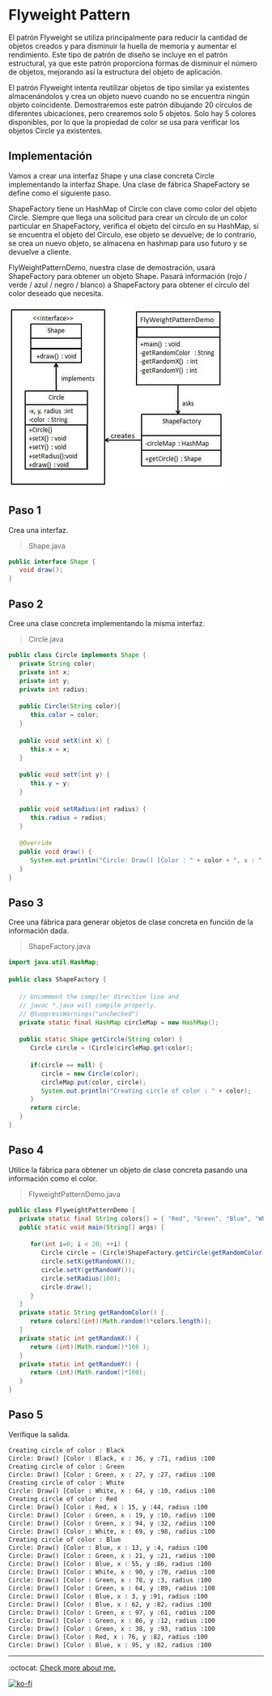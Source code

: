 # Flyweight Pattern

El patrón Flyweight se utiliza principalmente para reducir la cantidad de objetos creados y para disminuir la huella de memoria y aumentar el rendimiento. Este tipo de patrón de diseño se incluye en el patrón estructural, ya que este patrón proporciona formas de disminuir el número de objetos, mejorando así la estructura del objeto de aplicación.

El patrón Flyweight intenta reutilizar objetos de tipo similar ya existentes almacenándolos y crea un objeto nuevo cuando no se encuentra ningún objeto coincidente. Demostraremos este patrón dibujando 20 círculos de diferentes ubicaciones, pero crearemos solo 5 objetos. Solo hay 5 colores disponibles, por lo que la propiedad de color se usa para verificar los objetos Circle ya existentes.

## Implementación

Vamos a crear una interfaz Shape y una clase concreta Circle implementando la interfaz Shape. Una clase de fábrica ShapeFactory se define como el siguiente paso.

ShapeFactory tiene un HashMap of Circle con clave como color del objeto Circle. Siempre que llega una solicitud para crear un círculo de un color particular en ShapeFactory, verifica el objeto del círculo en su HashMap, si se encuentra el objeto del Círculo, ese objeto se devuelve; de lo contrario, se crea un nuevo objeto, se almacena en hashmap para uso futuro y se devuelve a cliente.

FlyWeightPatternDemo, nuestra clase de demostración, usará ShapeFactory para obtener un objeto Shape. Pasará información (rojo / verde / azul / negro / blanco) a ShapeFactory para obtener el círculo del color deseado que necesita.

![UML Diagram](flyweight_pattern_uml_diagram.jpg)

## Paso 1

Crea una interfaz.

> Shape.java

```java
public interface Shape {
   void draw();
}
```

## Paso 2

Cree una clase concreta implementando la misma interfaz.

> Circle.java

```java
public class Circle implements Shape {
   private String color;
   private int x;
   private int y;
   private int radius;

   public Circle(String color){
      this.color = color;
   }

   public void setX(int x) {
      this.x = x;
   }

   public void setY(int y) {
      this.y = y;
   }

   public void setRadius(int radius) {
      this.radius = radius;
   }

   @Override
   public void draw() {
      System.out.println("Circle: Draw() [Color : " + color + ", x : " + x + ", y :" + y + ", radius :" + radius);
   }
}
```

## Paso 3

Cree una fábrica para generar objetos de clase concreta en función de la información dada.

> ShapeFactory.java

```java
import java.util.HashMap;

public class ShapeFactory {

   // Uncomment the compiler directive line and
   // javac *.java will compile properly.
   // @SuppressWarnings("unchecked")
   private static final HashMap circleMap = new HashMap();

   public static Shape getCircle(String color) {
      Circle circle = (Circle)circleMap.get(color);

      if(circle == null) {
         circle = new Circle(color);
         circleMap.put(color, circle);
         System.out.println("Creating circle of color : " + color);
      }
      return circle;
   }
}
```

## Paso 4

Utilice la fábrica para obtener un objeto de clase concreta pasando una información como el color.

> FlyweightPatternDemo.java

```java
public class FlyweightPatternDemo {
   private static final String colors[] = { "Red", "Green", "Blue", "White", "Black" };
   public static void main(String[] args) {

      for(int i=0; i < 20; ++i) {
         Circle circle = (Circle)ShapeFactory.getCircle(getRandomColor());
         circle.setX(getRandomX());
         circle.setY(getRandomY());
         circle.setRadius(100);
         circle.draw();
      }
   }
   private static String getRandomColor() {
      return colors[(int)(Math.random()*colors.length)];
   }
   private static int getRandomX() {
      return (int)(Math.random()*100 );
   }
   private static int getRandomY() {
      return (int)(Math.random()*100);
   }
}
```

## Paso 5

Verifique la salida.

```note
Creating circle of color : Black
Circle: Draw() [Color : Black, x : 36, y :71, radius :100
Creating circle of color : Green
Circle: Draw() [Color : Green, x : 27, y :27, radius :100
Creating circle of color : White
Circle: Draw() [Color : White, x : 64, y :10, radius :100
Creating circle of color : Red
Circle: Draw() [Color : Red, x : 15, y :44, radius :100
Circle: Draw() [Color : Green, x : 19, y :10, radius :100
Circle: Draw() [Color : Green, x : 94, y :32, radius :100
Circle: Draw() [Color : White, x : 69, y :98, radius :100
Creating circle of color : Blue
Circle: Draw() [Color : Blue, x : 13, y :4, radius :100
Circle: Draw() [Color : Green, x : 21, y :21, radius :100
Circle: Draw() [Color : Blue, x : 55, y :86, radius :100
Circle: Draw() [Color : White, x : 90, y :70, radius :100
Circle: Draw() [Color : Green, x : 78, y :3, radius :100
Circle: Draw() [Color : Green, x : 64, y :89, radius :100
Circle: Draw() [Color : Blue, x : 3, y :91, radius :100
Circle: Draw() [Color : Blue, x : 62, y :82, radius :100
Circle: Draw() [Color : Green, x : 97, y :61, radius :100
Circle: Draw() [Color : Green, x : 86, y :12, radius :100
Circle: Draw() [Color : Green, x : 38, y :93, radius :100
Circle: Draw() [Color : Red, x : 76, y :82, radius :100
Circle: Draw() [Color : Blue, x : 95, y :82, radius :100
```

---
:octocat: [Check more about me.](https://github.com/FernandoCalmet)

[![ko-fi](https://www.ko-fi.com/img/githubbutton_sm.svg)](https://ko-fi.com/T6T41JKMI)
